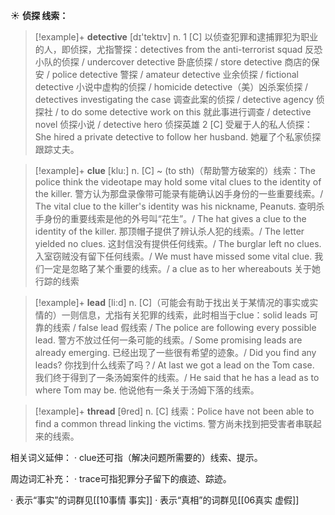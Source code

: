 ☀ <span class="category">**侦探 线索：**</span>
>[!example]+ <span class="vocabulary">**detective**</span> [dɪ'tektɪv] 
> <span class="definition">n. 1 [C] 以侦查犯罪和逮捕罪犯为职业的人，即侦探，尤指警探：</span>detectives from the anti-terrorist squad 反恐小队的侦探 / undercover detective 卧底侦探 / store detective 商店的保安 / police detective 警探 / amateur detective 业余侦探 / fictional detective 小说中虚构的侦探 / homicide detective（美）凶杀案侦探 / detectives investigating the case 调查此案的侦探 / detective agency 侦探社 / to do some detective work on this 就此事进行调查 / detective novel 侦探小说 / detective hero 侦探英雄 <span class="definition">2 [C] 受雇于人的私人侦探：</span>She hired a private detective to follow her husband. 她雇了个私家侦探跟踪丈夫。
           
>[!example]+ <span class="vocabulary">**clue**</span> [klu:]
> <span class="definition">n. [C] ~ (to sth)（帮助警方破案的）线索：</span>The police think the videotape may hold some vital clues to the identity of the killer. 警方认为那盘录像带可能录有能确认凶手身份的一些重要线索。/ The vital clue to the killer's identity was his nickname, Peanuts. 查明杀手身份的重要线索是他的外号叫“花生”。/ The hat gives a clue to the identity of the killer. 那顶帽子提供了辨认杀人犯的线索。/ The letter yielded no clues. 这封信没有提供任何线索。/ The burglar left no clues. 入室窃贼没有留下任何线索。/ We must have missed some vital clue. 我们一定是忽略了某个重要的线索。/ a clue as to her whereabouts 关于她行踪的线索

>[!example]+ <span class="vocabulary">**lead**</span> [li:d] 
> <span class="definition">n. [C]（可能会有助于找出关于某情况的事实或实情的）一则信息，尤指有关犯罪的线索，此时相当于clue：</span>solid leads 可靠的线索 / false lead 假线索 / The police are following every possible lead. 警方不放过任何一条可能的线索。/ Some promising leads are already emerging. 已经出现了一些很有希望的迹象。/ Did you find any leads? 你找到什么线索了吗？/ At last we got a lead on the Tom case. 我们终于得到了一条汤姆案件的线索。/ He said that he has a lead as to where Tom may be. 他说他有一条关于汤姆下落的线索。

>[!example]+ <span class="vocabulary">**thread**</span> [θred] 
> <span class="definition">n. [C] 线索：</span>Police have not been able to find a common thread linking the victims. 警方尚未找到把受害者串联起来的线索。

相关词义延伸：
· clue还可指（解决问题所需要的）线索、提示。

周边词汇补充：
· trace可指犯罪分子留下的痕迹、踪迹。

· 表示“事实”的词群见[[10事情 事实]]
· 表示“真相”的词群见[[06真实 虚假]]

